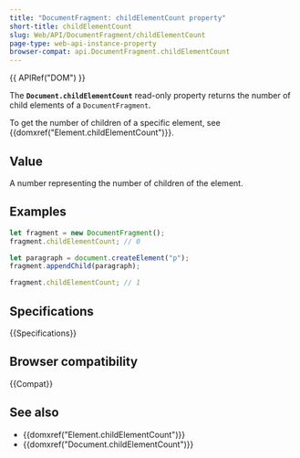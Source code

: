 ```yaml
---
title: "DocumentFragment: childElementCount property"
short-title: childElementCount
slug: Web/API/DocumentFragment/childElementCount
page-type: web-api-instance-property
browser-compat: api.DocumentFragment.childElementCount
---
```


{{ APIRef("DOM") }}

The **`Document.childElementCount`** read-only property
returns the number of child elements of a `DocumentFragment`.

To get the number of children of a specific element, see {{domxref("Element.childElementCount")}}.

## Value

A number representing the number of children of the element.

## Examples

```js
let fragment = new DocumentFragment();
fragment.childElementCount; // 0

let paragraph = document.createElement("p");
fragment.appendChild(paragraph);

fragment.childElementCount; // 1
```

## Specifications

{{Specifications}}

## Browser compatibility

{{Compat}}

## See also

- {{domxref("Element.childElementCount")}}
- {{domxref("Document.childElementCount")}}
